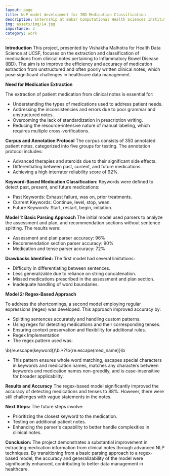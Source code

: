 ```yaml
---
layout: page
title: NLP model development for IBD Medication Classification
description: Internship at Bakar Computational Health Sciences Institute
img: assets/img/14.jpg
importance: 3
category: work
---
```


**Introduction**
This project, presented by Vishakha Malhotra for Health Data Science at UCSF, focuses on the extraction and classification of medications from clinical notes pertaining to Inflammatory Bowel Disease (IBD). The aim is to improve the efficiency and accuracy of medication extraction from unstructured and often poorly written clinical notes, which pose significant challenges in healthcare data management.

**Need for Medication Extraction**

The extraction of patient medication from clinical notes is essential for:

- Understanding the types of medications used to address patient needs.
- Addressing the inconsistencies and errors due to poor grammar and unstructured notes.
- Overcoming the lack of standardization in prescription writing.
- Reducing the resource-intensive nature of manual labeling, which requires multiple cross-verifications.

**Corpus and Annotation Protocol**
The corpus consists of 350 annotated patient notes, categorized into five groups for testing. The annotation protocol includes:

- Advanced therapies and steroids due to their significant side effects.
- Differentiating between past, current, and future medications.
- Achieving a high interrater reliability score of 92%.

**Keyword-Based Medication Classification:**
Keywords were defined to detect past, present, and future medications:

- Past Keywords: Exhaust failure, was on, prior treatments.
- Current Keywords: Continue, level, stop, wean.
- Future Keywords: Start, restart, begin, initiation.

**Model 1: Basic Parsing Approach**
The initial model used parsers to analyze the assessment and plan, and recommendation sections without sentence splitting. The results were:

- Assessment and plan parser accuracy: 96%
- Recommendation section parser accuracy: 90%
- Medication and tense parser accuracy: 72%

**Drawbacks Identified:**
The first model had several limitations:

- Difficulty in differentiating between sentences.
- Less generalizable due to reliance on string concatenation.
- Missed medications prescribed in the assessment and plan section.
- Inadequate handling of word boundaries.

**Model 2: Regex-Based Approach**

To address the shortcomings, a second model employing regular expressions (regex) was developed. This approach improved accuracy by:

- Splitting sentences accurately and handling custom patterns.
- Using regex for detecting medications and their corresponding tenses.
- Ensuring context preservation and flexibility for additional rules.
- Regex Implementation
- The regex pattern used was:

\b{re.escape(keyword)}\b.\*?\b{re.escape(med_name)}\b

- This pattern ensures whole word matching, escapes special characters in keywords and medication names, matches any characters between keywords and medication names non-greedily, and is case-insensitive for broader applicability.

**Results and Accuracy**
The regex-based model significantly improved the accuracy of detecting medications and tenses to 88%. However, there were still challenges with vague statements in the notes.

**Next Steps:**
The future steps involve:

- Prioritizing the closest keyword to the medication.
- Testing on additional patient notes.
- Enhancing the parser's capability to better handle complexities in clinical notes.

**Conclusion:**
The project demonstrates a substantial improvement in extracting medication information from clinical notes through advanced NLP techniques. By transitioning from a basic parsing approach to a regex-based model, the accuracy and generalizability of the model were significantly enhanced, contributing to better data management in healthcare.
